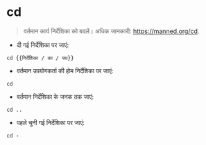 # cd

> वर्तमान कार्य निर्देशिका को बदलें।
> अधिक जानकारी: <https://manned.org/cd>.

- दी गई निर्देशिका पर जाएं:

`cd {{निर्देशिका / का / पथ}}`

- वर्तमान उपयोगकर्ता की होम निर्देशिका पर जाएं:

`cd`

- वर्तमान निर्देशिका के जनक तक जाएं:

`cd ..`

- पहले चुनी गई निर्देशिका पर जाएं:

`cd -`
